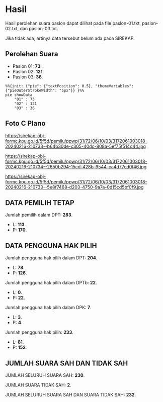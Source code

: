 # Hasil

Hasil perolehan suara paslon dapat dilihat pada file paslon-01.txt, paslon-02.txt, dan paslon-03.txt.

Jika tidak ada, artinya data tersebut belum ada pada SIREKAP.

## Perolehan Suara

 * Paslon 01: **73**.
 * Paslon 02: **121**.
 * Paslon 03: **36**.

```mermaid
%%{init: {"pie": {"textPosition": 0.5}, "themeVariables": {"pieOuterStrokeWidth": "5px"}} }%%
pie showData
    "01" : 73
    "02" : 121
    "03" : 36
```
## Foto C Plano

https://sirekap-obj-formc.kpu.go.id/5f5d/pemilu/ppwp/31/72/06/10/03/3172061003018-20240216-210733--b64b30de-c305-40dc-808a-5ef75f514d44.jpg

https://sirekap-obj-formc.kpu.go.id/5f5d/pemilu/ppwp/31/72/06/10/03/3172061003018-20240216-210734--2650b294-15cd-428b-9544-ca4d77cd0f46.jpg

https://sirekap-obj-formc.kpu.go.id/5f5d/pemilu/ppwp/31/72/06/10/03/3172061003018-20240216-210733--5e8f7468-d203-4750-9a7a-0d15cd5bf0f9.jpg

## DATA PEMILIH TETAP

Jumlah pemilih dalam DPT: **283**.
 * L: **113**.
 * P: **170**.

## DATA PENGGUNA HAK PILIH

Jumlah pengguna hak pilih dalam DPT: **204**.
 * L: **78**.
 * P: **126**.

Jumlah pengguna hak pilih dalam DPTb: **22**.
 * L: **0**.
 * P: **22**.

Jumlah pengguna hak pilih dalam DPK: **7**.
 * L: **3**.
 * P: **4**.

Jumlah pengguna hak pilih: **233**.
 * L: **81**.
 * P: **152**.

## JUMLAH SUARA SAH DAN TIDAK SAH

JUMLAH SELURUH SUARA SAH: **230**.

JUMLAH SUARA TIDAK SAH: **2**.

JUMLAH SELURUH SUARA SAH DAN SUARA TIDAK SAH: **232**.
